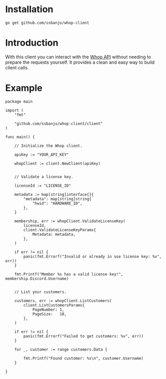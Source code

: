 # Installation

```
go get github.com/ssbanjo/whop-client
```

# Introduction

With this client you can interact with the [Whop API](https://dev.whop.com/reference/home) without needing to prepare the requests yourself. It provides a clean and easy way to build client calls.

# Example

```golang
package main

import (
	"fmt"

	"github.com/ssbanjo/whop-client/client"
)

func main() {

	// Initialize the Whop client.

	apiKey := "YOUR_API_KEY"

	whopClient := client.NewClient(apiKey)


	// Validate a license key.

	licenseId := "LICENSE_ID"

	metadata := map[string]interface{}{
		"metadata": map[string]string{
			"hwid": "HARDWARE_ID",
		},
	}

	membership, err := whopClient.ValidateLicenseKey(
		licenseId,
		client.ValidateLicenseKeyParams{
			Metadata: metadata,
		},
	)

	if err != nil {
		panic(fmt.Errorf("Invalid or already in use license key: %v", err))
	}

	fmt.Printf("Member %s has a valid license key!", membership.Discord.Username)


	// List your customers.

	customers, err := whopClient.ListCustomers(
		client.ListCustomersParams{
			PageNumber: 1,
			PageSize:   10,
		},
	)

	if err != nil {
		panic(fmt.Errorf("Failed to get customers: %v", err))
	}

	for _, customer := range customers.Data {

		fmt.Printf("Found customer: %s\n", customer.Username)
	}

}
```
